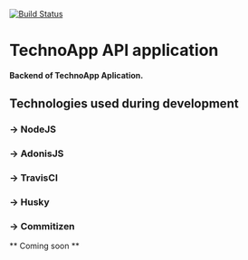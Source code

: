 [![Build Status](https://travis-ci.org/JoaoPedro1999/technoapp-backend.svg?branch=master)](https://travis-ci.org/JoaoPedro1999/technoapp-backend)

# TechnoApp API application

**Backend of TechnoApp Aplication.**

## Technologies used during development

### -> NodeJS

### -> AdonisJS

### -> TravisCI

### -> Husky

### -> Commitizen

** Coming soon **
